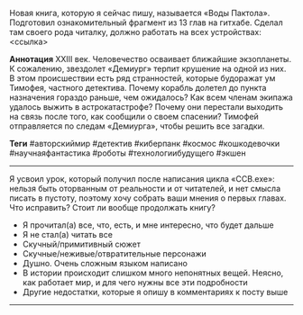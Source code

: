 Новая книга, которую я сейчас пишу, называется «Воды Пактола». Подготовил ознакомительный фрагмент из 13 глав на гитхабе. Сделал там своего рода читалку, должно работать на всех устройствах:
<ссылка>

**Аннотация**
XXIII век. Человечество осваивает ближайшие экзопланеты. К сожалению, звездолет «Демиург» терпит крушение на одной из них. В этом происшествии есть ряд странностей, которые будоражат ум Тимофея, частного детектива.
Почему корабль долетел до пункта назначения гораздо раньше, чем ожидалось? Как всем членам экипажа удалось выжить в астрокатастрофе? Почему они перестали выходить на связь после того, как сообщили о своем спасении? Тимофей отправляется по следам «Демиурга», чтобы решить все загадки.

**Теги**
#авторскиймир #детектив #киберпанк #космос #кошкодевочки #научнаяфантастика #роботы #технологиибудущего #экшен

---
Я усвоил урок, который получил после написания цикла «ССВ.exe»: нельзя быть оторванным от реальности и от читателей, и нет смысла писать в пустоту, поэтому хочу собрать ваши мнения о первых главах. Что исправить? Стоит ли вообще продолжать книгу?
- Я прочитал(а) все, что, есть, и мне интересно, что будет дальше
- Я не стал(а) читать все
- Скучный/примитивный сюжет
- Скучные/неживые/отвратительные персонажи
- Душно. Очень сложным языком написано
- В истории происходит слишком много непонятных вещей. Неясно, как работает мир, и для чего нужны все эти подробности
- Другие недостатки, которые я опишу в комментариях к посту выше

---